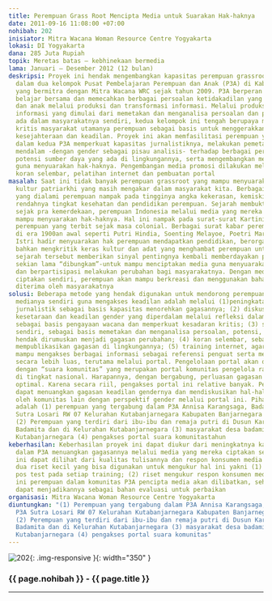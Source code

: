 ```yaml
---
title: Perempuan Grass Root Mencipta Media untuk Suarakan Hak-haknya
date: 2011-09-16 11:08:00 +07:00
nohibah: 202
inisiator: Mitra Wacana Woman Resource Centre Yogyakarta
lokasi: DI Yogyakarta
dana: 285 Juta Rupiah
topik: Meretas batas – kebhinekaan bermedia
lama: Januari – Desember 2012 (12 bulan)
deskripsi: Proyek ini hendak mengembangkan kapasitas perempuan grassroot yang tergabung
  dalam dua kelompok Pusat Pembelajaran Perempuan dan Anak (P3A) di Kabupaten Banjarnegara
  yang bermitra dengan Mitra Wacana WRC sejak tahun 2009. P3A berperan sebagai media
  belajar bersama dan memecahkan berbagai persoalan ketidakadilan yang dialami perempuan
  dan anak melalui produksi dan transformasi informasi. Melalui produksi dan transformasi
  informasi yang dimulai dari memetakan dan menganalisa persoalan dan potensi yang
  ada dalam masyarakatnya sendiri, kedua kelompok ini tengah berupaya membangun kesadaran
  kritis masyarakat utamanya perempuan sebagai basis untuk menggerakkan mereka mengakses
  kesejahteraan dan keadilan. Proyek ini akan memfasilitasi perempuan yang tergabung
  dalam kedua P3A memperkuat kapasitas jurnalistiknya, melakukan pemetaan dan analisa
  mendalam -dengan gender sebagai pisau analisis- terhadap berbagai persoalan dan
  potensi sumber daya yang ada di lingkungannya, serta mengembangkan media promosinya
  guna menyuarakan hak-haknya. Pengembangan media promosi dilakukan melalui pembuatan
  koran selembar, pelatihan internet dan pembuatan portal
masalah: Saat ini tidak banyak perempuan grassroot yang mampu menyuarakan keadilan  akibat
  kultur patriarkhi yang masih mengakar dalam masyarakat kita. Berbagai ketidakadilan
  yang dialami perempuan nampak pada tingginya angka kekerasan, kemiskinan, serta
  rendahnya tingkat kesehatan dan pendidikan perempuan. Sejarah membuktikan bahwa
  sejak pra kemerdekaan, perempuan Indonesia melalui media yang mereka ciptakan sendiri,
  mampu menyuarakan hak-haknya. Hal ini nampak pada surat-surat Kartini dan media
  perempuan yang terbit sejak masa colonial. Berbagai surat kabar perempuan yang terbit
  di era 1900an awal seperti Putri Hindia, Soenting Melayoe, Poetri Mardika, Panontoen
  Istri hadir menyuarakan hak perempuan mendapatkan pendidikan, berorganisasi, dan
  bahkan mengkritik keras kultur dan adat yang menghambat perempuan untuk maju. Pengalaman
  sejarah tersebut memberikan sinyal pentingnya kembali memberdayakan perempuan -setelah
  sekian lama “dibungkam”-untuk mampu menciptakan media guna menyuarakan hak-haknya
  dan berpartisipasi melakukan perubahan bagi masyarakatnya. Dengan media yang mereka
  ciptakan sendiri, perempuan akan mampu berkreasi dan menggunakan bahasa yang mudah
  diterima oleh masyarakatnya
solusi: Beberapa metode yang hendak digunakan untuk mendorong perempuan menciptakan
  medianya sendiri guna mengakses keadilan adalah melalui (1)peningkatan kapasitas
  jurnalistik sebagai basis kapasitas menorehkan gagasannya; (2) diskusi tematik tentang
  kesetaraan dan keadilan gender yang diperdalam melalui refleksi dalam diskusi informal,
  sebagai basis pengayaan wacana dan memperkuat kesadaran kritis; (3) survey kampung
  sendiri, sebagai basis memetakan dan menganalisa persoalan, potensi, tantangan yang
  hendak dirumuskan menjadi gagasan perubahan; (4) koran selembar, sebagai media untuk
  mempublikasikan gagasan di lingkungannya; (5) training internet, agar perempuan
  mampu mengakses berbagai informasi sebagai referensi penguat serta menorehkan gagasannya
  secara lebih luas, terutama melalui portal. Pengelolaan portal akan digabungkan
  dengan “suara komunitas” yang merupakan portal komunitas pengelola radio komunitas
  di tingkat nasional. Harapannya, dengan bergabung, perluasan gagasan akan lebih
  optimal. Karena secara riil, pengakses portal ini relative banyak. Perempuan akan
  dapat menuangkan gagasan keadilan gendernya dan mendiskusikan hal-hal yang dipublikasikan
  oleh komunitas lain dengan perspektif gender melalui portal ini. Pihak yang diuntungkan
  adalah (1) perempuan yang tergabung dalam P3A Annisa Karangsaga, Badamita dan P3A
  Sutra Losari RW 07 Kelurahan Kutabanjarnegara Kabupaten Banjarnegara Jawa Tengah
  (2) Perempuan yang terdiri dari ibu-ibu dan remaja putri di Dusun Karangsaga Desa
  Badamita dan di Kelurahan Kutabanjarnegara (3) masyarakat desa badamita dan Kelurahan
  Kutabanjarnegara (4) pengakses portal suara komunitastahun
keberhasilan: Keberhasilan proyek ini dapat diukur dari meningkatnya kapasitas perempuan
  dalam P3A menuangkan gagasannya melalui media yang mereka ciptakan sendiri. Hal
  ini dapat dilihat dari kualitas tulisannya dan respon konsumen media tersebut. Terdapat
  dua riset kecil yang bisa digunakan untuk mengukur hal ini yakni (1) pre test dan
  pos test pada setiap training; (2) riset mengukur respon konsumen media. Dalam riset
  ini perempuan dalam komunitas P3A pencipta media akan dilibatkan, sehingga mereka
  dapat menjadikannya sebagai bahan evaluasi untuk perbaikan
organisasi: Mitra Wacana Woman Resource Centre Yogyakarta
diuntungkan: "(1) Perempuan yang tergabung dalam P3A Annisa Karangsaga, Badamita dan
  P3A Sutra Losari RW 07 Kelurahan Kutabanjarnegara Kabupaten Banjarnegara Jawa Tengah
  (2) Perempuan yang terdiri dari ibu-ibu dan remaja putri di Dusun Karangsaga Desa
  Badamita dan di Kelurahan Kutabanjarnegara (3) masyarakat desa badamita dan Kelurahan
  Kutabanjarnegara (4) pengakses portal suara komunitas"
---
```


![202](/static/img/hibahcmb/202.png){: .img-responsive }{: width="350" }

### {{ page.nohibah }} - {{ page.title }}

---
